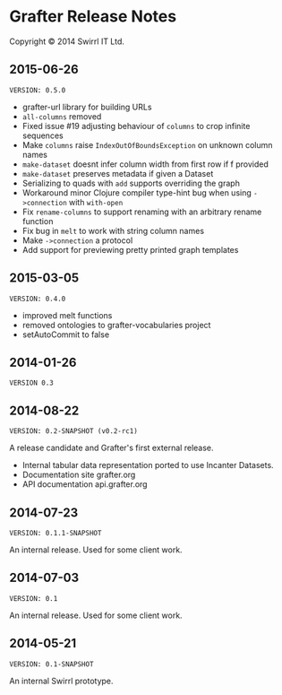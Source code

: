 # Grafter Release Notes

Copyright © 2014 Swirrl IT Ltd.

## 2015-06-26
`VERSION: 0.5.0`

- grafter-url library for building URLs
- `all-columns` removed
- Fixed issue #19 adjusting behaviour of `columns` to crop infinite sequences
- Make `columns` raise `IndexOutOfBoundsException` on unknown column names
- `make-dataset` doesnt infer column width from first row if f provided
- `make-dataset` preserves metadata if given a Dataset
- Serializing to quads with `add` supports overriding the graph
- Workaround minor Clojure compiler type-hint bug when using `->connection` with `with-open`
- Fix `rename-columns` to support renaming with an arbitrary rename function
- Fix bug in `melt` to work with string column names
- Make `->connection` a protocol
- Add support for previewing pretty printed graph templates

## 2015-03-05
`VERSION: 0.4.0`

- improved melt functions
- removed ontologies to grafter-vocabularies project
- setAutoCommit to false

## 2014-01-26
`VERSION 0.3`

## 2014-08-22
`VERSION: 0.2-SNAPSHOT (v0.2-rc1)`

A release candidate and Grafter's first external release.

- Internal tabular data representation ported to use Incanter
  Datasets.
- Documentation site grafter.org
- API documentation api.grafter.org

## 2014-07-23
`VERSION: 0.1.1-SNAPSHOT`

An internal release.  Used for some client work.

## 2014-07-03

`VERSION: 0.1`

An internal release.  Used for some client work.

## 2014-05-21

`VERSION: 0.1-SNAPSHOT`

An internal Swirrl prototype.
